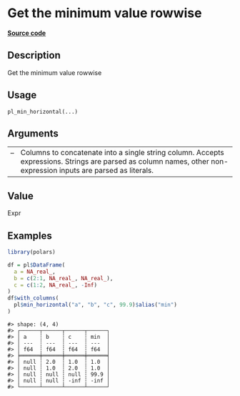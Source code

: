 
# Get the minimum value rowwise

[**Source code**](https://github.com/pola-rs/r-polars/tree/0580dbe189881934960c63979bf59fc3448a21dc/R/functions__lazy.R#L900)

## Description

Get the minimum value rowwise

## Usage

<pre><code class='language-R'>pl_min_horizontal(...)
</code></pre>

## Arguments

<table>
<tr>
<td style="white-space: nowrap; font-family: monospace; vertical-align: top">
<code id="pl_min_horizontal_:_...">…</code>
</td>
<td>
Columns to concatenate into a single string column. Accepts expressions.
Strings are parsed as column names, other non-expression inputs are
parsed as literals.
</td>
</tr>
</table>

## Value

Expr

## Examples

``` r
library(polars)

df = pl$DataFrame(
  a = NA_real_,
  b = c(2:1, NA_real_, NA_real_),
  c = c(1:2, NA_real_, -Inf)
)
df$with_columns(
  pl$min_horizontal("a", "b", "c", 99.9)$alias("min")
)
```

    #> shape: (4, 4)
    #> ┌──────┬──────┬──────┬──────┐
    #> │ a    ┆ b    ┆ c    ┆ min  │
    #> │ ---  ┆ ---  ┆ ---  ┆ ---  │
    #> │ f64  ┆ f64  ┆ f64  ┆ f64  │
    #> ╞══════╪══════╪══════╪══════╡
    #> │ null ┆ 2.0  ┆ 1.0  ┆ 1.0  │
    #> │ null ┆ 1.0  ┆ 2.0  ┆ 1.0  │
    #> │ null ┆ null ┆ null ┆ 99.9 │
    #> │ null ┆ null ┆ -inf ┆ -inf │
    #> └──────┴──────┴──────┴──────┘
